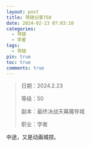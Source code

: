 ```yaml
---
layout: post
title: 导随记录750
date: 2024-02-23 07:03:10
categories:
  - 导随
  - 学者
tags:
  - 导随
pin: true
toc: true
comments: true
---
```

> 日期：2024.2.23
>
> 等级：50
>
> 副本：最终决战天幕魔导城
>
> 职业：学者

中途，又是动画城捏。